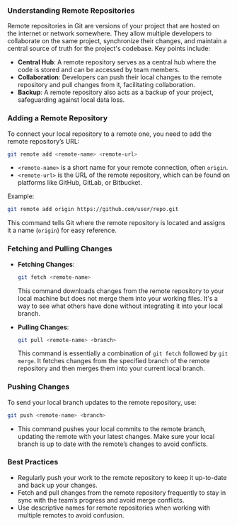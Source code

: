 ### Understanding Remote Repositories
Remote repositories in Git are versions of your project that are hosted on the internet or network somewhere. They allow multiple developers to collaborate on the same project, synchronize their changes, and maintain a central source of truth for the project's codebase. Key points include:

- **Central Hub**: A remote repository serves as a central hub where the code is stored and can be accessed by team members.
- **Collaboration**: Developers can push their local changes to the remote repository and pull changes from it, facilitating collaboration.
- **Backup**: A remote repository also acts as a backup of your project, safeguarding against local data loss.

### Adding a Remote Repository
To connect your local repository to a remote one, you need to add the remote repository’s URL:

```bash
git remote add <remote-name> <remote-url>
```

- `<remote-name>` is a short name for your remote connection, often `origin`.
- `<remote-url>` is the URL of the remote repository, which can be found on platforms like GitHub, GitLab, or Bitbucket.

Example:
```bash
git remote add origin https://github.com/user/repo.git
```

This command tells Git where the remote repository is located and assigns it a name (`origin`) for easy reference.

### Fetching and Pulling Changes
- **Fetching Changes**:
  ```bash
  git fetch <remote-name>
  ```
  This command downloads changes from the remote repository to your local machine but does not merge them into your working files. It's a way to see what others have done without integrating it into your local branch.

- **Pulling Changes**:
  ```bash
  git pull <remote-name> <branch>
  ```
  This command is essentially a combination of `git fetch` followed by `git merge`. It fetches changes from the specified branch of the remote repository and then merges them into your current local branch.

### Pushing Changes
To send your local branch updates to the remote repository, use:

```bash
git push <remote-name> <branch>
```

- This command pushes your local commits to the remote branch, updating the remote with your latest changes. Make sure your local branch is up to date with the remote’s changes to avoid conflicts.

### Best Practices
- Regularly push your work to the remote repository to keep it up-to-date and back up your changes.
- Fetch and pull changes from the remote repository frequently to stay in sync with the team’s progress and avoid merge conflicts.
- Use descriptive names for remote repositories when working with multiple remotes to avoid confusion.
